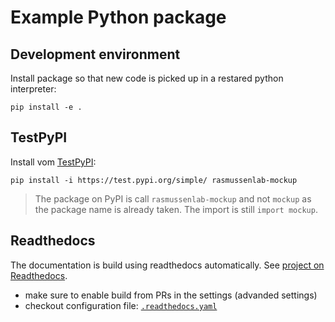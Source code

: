 # Example Python package

## Development environment

Install package so that new code is picked up in a restared python interpreter:

```
pip install -e .
```

## TestPyPI

Install vom [TestPyPI](https://test.pypi.org/project/rasmussenlab-mockup):

```
pip install -i https://test.pypi.org/simple/ rasmussenlab-mockup
```

> The package on PyPI is call `rasmussenlab-mockup` and not `mockup` as the package name is already taken. The import is still `import mockup`.

## Readthedocs

The documentation is build using readthedocs automatically. See 
[project on Readthedocs](https://readthedocs.org/projects/rasmussenlab-python-package/).

- make sure to enable build from PRs in the settings (advanded settings)
- checkout configuration file: [`.readthedocs.yaml`](.readthedocs.yaml)